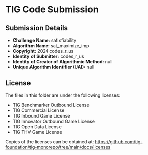 # TIG Code Submission

## Submission Details

* **Challenge Name:** satisfiability
* **Algorithm Name:** sat_maximize_imp
* **Copyright:** 2024 codes_r_us
* **Identity of Submitter:** codes_r_us
* **Identity of Creator of Algorithmic Method:** null
* **Unique Algorithm Identifier (UAI):** null

## License

The files in this folder are under the following licenses:
* TIG Benchmarker Outbound License
* TIG Commercial License
* TIG Inbound Game License
* TIG Innovator Outbound Game License
* TIG Open Data License
* TIG THV Game License

Copies of the licenses can be obtained at:
https://github.com/tig-foundation/tig-monorepo/tree/main/docs/licenses